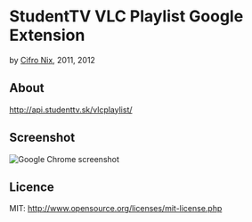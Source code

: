 # StudentTV VLC Playlist Google Extension
by [Cifro Nix](http://cifro.uniquebyte.com), 2011, 2012

## About

http://api.studenttv.sk/vlcplaylist/

## Screenshot

![Google Chrome screenshot](http://files.ukaz.at/images/full/2u7.png)

## Licence

MIT: http://www.opensource.org/licenses/mit-license.php